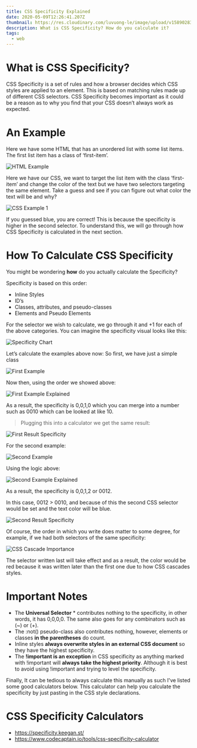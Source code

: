 ```yaml
---
title: CSS Specificity Explained
date: 2020-05-09T12:26:41.207Z
thumbnail: https://res.cloudinary.com/luvuong-le/image/upload/v1589028390/Blog%20Posts/CSS%20Specificity/1_lD9NkPZVOBMX29CccwoEDA_if7f8w.jpg
description: What is CSS Specificity? How do you calculate it?
tags:
  - web
---
```

# What is CSS Specificity?

CSS Specificity is a set of rules and how a browser decides which CSS styles are applied to an element. This is based on matching rules made up of different CSS selectors. CSS Specificity becomes important as it could be a reason as to why you find that your CSS doesn’t always work as expected.

# An Example
Here we have some HTML that has an unordered list with some list items. The first list item has a class of ‘first-item’.

![HTML Example](https://dev-to-uploads.s3.amazonaws.com/i/8oug9umvob4yqge14vs3.png)

Here we have our CSS, we want to target the list item with the class ‘first-item’ and change the color of the text but we have two selectors targeting the same element. Take a guess and see if you can figure out what color the text will be and why?

![CSS Example 1](https://dev-to-uploads.s3.amazonaws.com/i/20locchyj8py08d0ib7q.png)

If you guessed blue, you are correct! This is because the specificity is higher in the second selector. To understand this, we will go through how CSS Specificity is calculated in the next section.

# How To Calculate CSS Specificity

You might be wondering **how** do you actually calculate the Specificity? 

Specificity is based on this order:

- Inline Styles
- ID’s
- Classes, attributes, and pseudo-classes
- Elements and Pseudo Elements

For the selector we wish to calculate, we go through it and +1 for each of the above categories. You can imagine the specificity visual looks like this: 

![Specificity Chart](https://dev-to-uploads.s3.amazonaws.com/i/97vkamgugqkzpw6l182o.png)

Let’s calculate the examples above now:
So first, we have just a simple class

![First Example](https://dev-to-uploads.s3.amazonaws.com/i/b468jlxbbcu59shil0ti.png)

Now then, using the order we showed above:

![First Example Explained](https://dev-to-uploads.s3.amazonaws.com/i/e358p0erj1chv9y9z5do.png)

As a result, the specificity is 0,0,1,0 which you can merge into a number such as 0010 which can be looked at like 10.

> Plugging this into a calculator we get the same result: 

![First Result Specificity](https://dev-to-uploads.s3.amazonaws.com/i/rqlowxsvvbpvofif8n77.PNG)

For the second example:

![Second Example](https://dev-to-uploads.s3.amazonaws.com/i/gxqedufgua15hio1pmnt.png)

Using the logic above:

![Second Example Explained](https://dev-to-uploads.s3.amazonaws.com/i/0ryy7bzqgqa56tqrurqm.png)

As a result, the specificity is 0,0,1,2 or 0012.

In this case, 0012 > 0010, and because of this the second CSS selector would be set and the text color will be blue.

![Second Result Specificity](https://dev-to-uploads.s3.amazonaws.com/i/ruy1n81el6tf5v351ils.PNG)

Of course, the order in which you write does matter to some degree, for example, if we had both selectors of the same specificity:

![CSS Cascade Importance](https://dev-to-uploads.s3.amazonaws.com/i/heqe4rv0pp6clja6wibs.png)

The selector written last will take effect and as a result, the color would be red because it was written later than the first one due to how CSS cascades styles. 

# Important Notes

- The **Universal Selector** * contributes nothing to the specificity, in other words, it has 0,0,0,0. The same also goes for any combinators such as (~) or (+).
- The :not() pseudo-class also contributes nothing, however, elements or classes **in the parentheses** do count.
- Inline styles **always overwrite styles in an external CSS document** so they have the highest specificity.
- The **!important is an exception** in CSS specificity as anything marked with !important will **always take the highest priority**. Although it is best to avoid using !important and trying to level the specificity.

Finally, It can be tedious to always calculate this manually as such I've listed some good calculators below. This calculator can help you calculate the specificity by just pasting in the CSS style declarations.

# CSS Specificity Calculators

- https://specificity.keegan.st/
- https://www.codecaptain.io/tools/css-specificity-calculator

